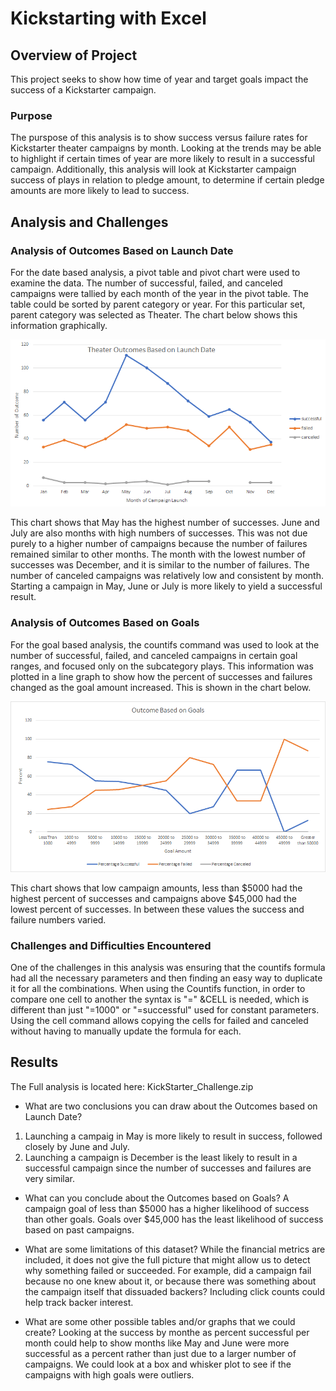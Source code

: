 # Kickstarting with Excel

## Overview of Project
This project seeks to show how time of year and target goals impact the success of a Kickstarter campaign. 

### Purpose
The purspose of this analysis is to show success versus failure rates for Kickstarter theater campaigns by month. Looking at the trends may be able to highlight if certain times of year are more likely to result in a successful campaign. Additionally, this analysis will look at Kickstarter campaign success of plays in relation to pledge amount, to determine if certain pledge amounts are more likely to lead to success.

## Analysis and Challenges

### Analysis of Outcomes Based on Launch Date
For the date based analysis, a pivot table and pivot chart were used to examine the data. The number of successful, failed, and canceled campaigns were tallied by each month of the year in the pivot table. The table could be sorted by parent category or year. For this particular set, parent category was selected as Theater. The chart below shows this information graphically.

![Theater_Outcomes_vs_Launch](Resources/Theater_Outcomes_vs_Launch.png)

This chart shows that May has the highest number of successes. June and July are also months with high numbers of successes. This was not due purely to a higher number of campaigns because the number of failures remained similar to other months. The month with the lowest number of successes was December, and it is similar to the number of failures. The number of canceled campaigns was relatively low and consistent by month. Starting a campaign in May, June or July is more likely to yield a successful result.

### Analysis of Outcomes Based on Goals
For the goal based analysis, the countifs command was used to look at the number of successful, failed, and canceled campaigns in certain goal ranges, and focused only on the subcategory plays. This information was plotted in a line graph to show how the percent of successes and failures changed as the goal amount increased. This is shown in the chart below.

![Outcomes_vs_Goals](Resources/Outcomes_vs_Goals.png)

This chart shows that low campaign amounts, less than $5000 had the highest percent of successes and campaigns above $45,000 had the lowest percent of successes. In between these values the success and failure numbers varied. 

### Challenges and Difficulties Encountered
One of the challenges in this analysis was ensuring that the countifs formula had all the necessary parameters and then finding an easy way to duplicate it for all the combinations. When using the Countifs function, in order to compare one cell to another the syntax is "=" &CELL is needed, which is different than just "=1000" or "=successful" used for constant parameters. Using the cell command allows copying the cells for failed and canceled without having to manually update the formula for each.

## Results
The Full analysis is located here: KickStarter_Challenge.zip

- What are two conclusions you can draw about the Outcomes based on Launch Date?
1. Launching a campaig in May is more likely to result in success, followed closely by June and July.
2. Launching a campaign is December is the least likely to result in a successful campaign since the number of successes and failures are very similar.

- What can you conclude about the Outcomes based on Goals?
A campaign goal of less than $5000 has a higher likelihood of success than other goals. Goals over $45,000 has the least likelihood of success based on past campaigns. 

- What are some limitations of this dataset?
While the financial metrics are included, it does not give the full picture that might allow us to detect why something failed or succeeded. For example, did a campaign fail because no one knew about it, or because there was something about the campaign itself that dissuaded backers? Including click counts could help track backer interest.

- What are some other possible tables and/or graphs that we could create?
Looking at the success by monthe as percent successful per month could help to show months like May and June were more successful as a percent rather than just due to a larger number of campaigns. We could look at a box and whisker plot to see if the campaigns with high goals were outliers.
